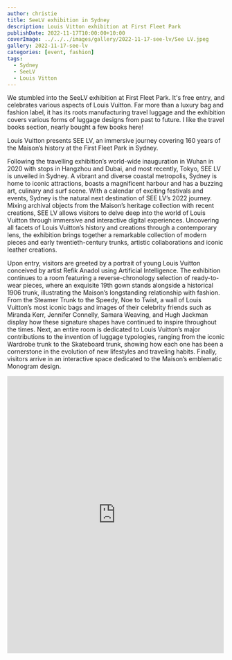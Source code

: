 ```yaml
---
author: christie
title: SeeLV exhibition in Sydney
description: Louis Vitton exhibition at First Fleet Park
publishDate: 2022-11-17T10:00:00+10:00
coverImage: ../../../images/gallery/2022-11-17-see-lv/See LV.jpeg
gallery: 2022-11-17-see-lv
categories: [event, fashion]
tags:
  - Sydney
  - SeeLV
  - Louis Vitton
---
```


We stumbled into the SeeLV exhibition at First Fleet Park. It's free entry, and celebrates various aspects of Louis Vuitton. Far more than a luxury bag and fashion label, it has its roots manufacturing travel luggage and the exhibition covers various forms of luggage designs from past to future. I like the travel books section, nearly bought a few books here!

Louis Vuitton presents SEE LV, an immersive journey covering 160 years of the Maison’s history at the First Fleet Park in Sydney.

Following the travelling exhibition’s world-wide inauguration in Wuhan in 2020 with stops in Hangzhou and Dubai, and most recently, Tokyo, SEE LV is unveiled in Sydney. A vibrant and diverse coastal metropolis, Sydney is home to iconic attractions, boasts a magnificent harbour and has a buzzing art, culinary and surf scene. With a calendar of exciting festivals and events, Sydney is the natural next destination of SEE LV’s 2022 journey. Mixing archival objects from the Maison’s heritage collection with recent creations, SEE LV allows visitors to delve deep into the world of Louis Vuitton through immersive and interactive digital experiences. Uncovering all facets of Louis Vuitton’s history and creations through a contemporary lens, the exhibition brings together a remarkable collection of modern pieces and early twentieth-century trunks, artistic collaborations and iconic leather creations.

Upon entry, visitors are greeted by a portrait of young Louis Vuitton conceived by artist Refik Anadol using Artificial Intelligence. The exhibition continues to a room featuring a reverse-chronology selection of ready-to-wear pieces, where an exquisite 19th gown stands alongside a historical 1906 trunk, illustrating the Maison’s longstanding relationship with fashion. From the Steamer Trunk to the Speedy, Noe to Twist, a wall of Louis Vuitton’s most iconic bags and images of their celebrity friends such as Miranda Kerr, Jennifer Connelly, Samara Weaving, and Hugh Jackman display how these signature shapes have continued to inspire throughout the times. Next, an entire room is dedicated to Louis Vuitton’s major contributions to the invention of luggage typologies, ranging from the iconic Wardrobe trunk to the Skateboard trunk, showing how each one has been a cornerstone in the evolution of new lifestyles and traveling habits. Finally, visitors arrive in an interactive space dedicated to the Maison’s emblematic Monogram design.

<iframe src="https://www.facebook.com/plugins/post.php?href=https%3A%2F%2Fwww.facebook.com%2Fchris1.tham%2Fposts%2Fpfbid0whtNXyakXYdb3pt2AbveDDtgCRgWiYT7k2fWEpcNcsKb5Nc1M1BN4g7gmadSfDSHl&show_text=true&width=500" width="500" height="640" style="border:none;overflow:hidden" scrolling="no" frameborder="0" allowfullscreen="true" allow="autoplay; clipboard-write; encrypted-media; picture-in-picture; web-share"></iframe>
